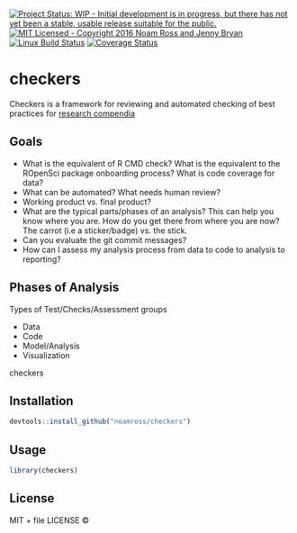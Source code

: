 
[![Project Status: WIP - Initial development is in progress, but there has not yet been a stable, usable release suitable for the public.](http://www.repostatus.org/badges/latest/wip.svg)](http://www.repostatus.org/#wip) [![MIT Licensed - Copyright 2016 Noam Ross and Jenny Bryan](https://img.shields.io/badge/license-MIT-blue.svg)](https://badges.mit-license.org/) [![Linux Build Status](https://travis-ci.org/noamross/checkers.svg?branch=master)](https://travis-ci.org/noamross/checkers) [![Coverage Status](https://img.shields.io/codecov/c/github/ropenscilabs/checkers/master.svg)](https://codecov.io/github/ropenscilabs/checkers?branch=master)

checkers
========

Checkers is a framework for reviewing and automated checking of best practices for [research compendia](https://github.com/ropensci/rrrpkg)

Goals
-----

-   What is the equivalent of R CMD check? What is the equivalent to the ROpenSci package onboarding process? What is code coverage for data?
-   What can be automated? What needs human review?
-   Working product vs. final product?
-   What are the typical parts/phases of an analysis? This can help you know where you are. How do you get there from where you are now? The carrot (i.e a sticker/badge) vs. the stick.
-   Can you evaluate the git commit messages?
-   How can I assess my analysis process from data to code to analysis to reporting?

Phases of Analysis
------------------

Types of Test/Checks/Assessment groups

-   Data
-   Code
-   Model/Analysis
-   Visualization

checkers

Installation
------------

``` r
devtools::install_github("noamross/checkers")
```

Usage
-----

``` r
library(checkers)
```

License
-------

MIT + file LICENSE ©
